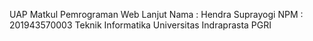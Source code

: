 UAP Matkul Pemrograman Web Lanjut
Nama : Hendra Suprayogi
NPM : 201943570003
Teknik Informatika
Universitas Indraprasta PGRI
